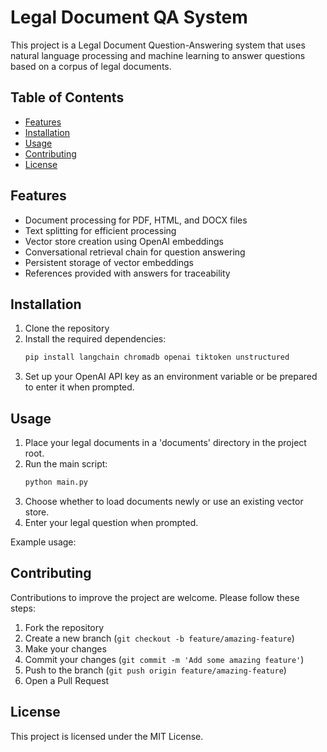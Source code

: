 # Legal Document QA System

This project is a Legal Document Question-Answering system that uses natural language processing and machine learning to answer questions based on a corpus of legal documents.

## Table of Contents
- [Features](#features)
- [Installation](#installation)
- [Usage](#usage)
- [Contributing](#contributing)
- [License](#license)

## Features
- Document processing for PDF, HTML, and DOCX files
- Text splitting for efficient processing
- Vector store creation using OpenAI embeddings
- Conversational retrieval chain for question answering
- Persistent storage of vector embeddings
- References provided with answers for traceability

## Installation
1. Clone the repository
2. Install the required dependencies:
   ```bash
   pip install langchain chromadb openai tiktoken unstructured
   ```
3. Set up your OpenAI API key as an environment variable or be prepared to enter it when prompted.

## Usage
1. Place your legal documents in a 'documents' directory in the project root.
2. Run the main script:
   ```bash
   python main.py
   ```
3. Choose whether to load documents newly or use an existing vector store.
4. Enter your legal question when prompted.

Example usage:

## Contributing
Contributions to improve the project are welcome. Please follow these steps:

1. Fork the repository
2. Create a new branch (`git checkout -b feature/amazing-feature`)
3. Make your changes
4. Commit your changes (`git commit -m 'Add some amazing feature'`)
5. Push to the branch (`git push origin feature/amazing-feature`)
6. Open a Pull Request

## License
This project is licensed under the MIT License.

